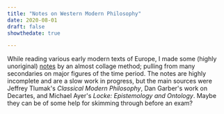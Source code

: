 ```yaml
---
title: "Notes on Western Modern Philosophy"
date: 2020-08-01
draft: false
showthedate: true

---
```


While reading various early modern texts of Europe, I made some (highly unoriginal) [notes](../files/Western%20Modern%20Philosophy.pdf) by an almost collage method; pulling from many secondaries on major figures of the time period. The notes are highly incomplete and are a slow work in progress, but the main sources were Jeffrey Tlumak's *Classical Modern Philosophy*, Dan Garber's work on Decartes, and Michael Ayer's *Locke: Epistemology and Ontology*. Maybe they can be of some help for skimming through before an exam?